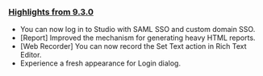 ### [Highlights from 9.3.0](https://docs.katalon.com/docs/release-notes/katalon-studio/katalon-studio-release-notes-version-9.x)

* You can now log in to Studio with SAML SSO and custom domain SSO.
* [Report] Improved the mechanism for generating heavy HTML reports.
* [Web Recorder] You can now record the Set Text action in Rich Text Editor.
* Experience a fresh appearance for Login dialog.
